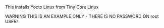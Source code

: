 This installs Yocto Linux from Tiny Core Linux

WARNING THIS IS AN EXAMPLE ONLY - THERE IS NO PASSWORD ON root USER!

